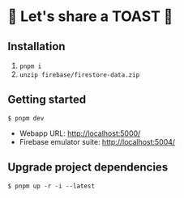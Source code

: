 # 🍞 Let's share a TOAST 🍞

## Installation

1. `pnpm i`
2. `unzip firebase/firestore-data.zip`

## Getting started

```
$ pnpm dev
```

- Webapp URL: [http://localhost:5000/](http://localhost:5000/)
- Firebase emulator suite: [http://localhost:5004/](http://localhost:5004/)

## Upgrade project dependencies

```
$ pnpm up -r -i --latest
```
